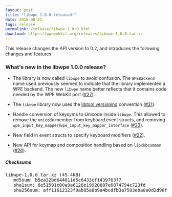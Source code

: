 ```yaml
---
layout: post
title: "libwpe 1.0.0 released!"
date: 2018-08-21
tags: release
permalink: /release/libwpe-1.0.0.html
download: https://wpewebkit.org/releases/libwpe-1.0.0.tar.xz
---
```


This release changes the API version to 0.2, and introduces the following
changes and features:

### What's new in the libwpe 1.0.0 release?

- The library is now called `libwpe` to avoid confusion. The `WPEBackend` name
  used previously seemed to indicate that the library implemented a WPE
  backend. The new `libwpe` name better reflects that it contains code needed
  by the WPE WebKit port ([#27](https://github.com/WebPlatformForEmbedded/libwpe/issues/27)).

- The `libwpe` library now uses the [libtool
  versioning](https://autotools.io/libtool/version.html) convention
  ([#21](https://github.com/WebPlatformForEmbedded/libwpe/issues/21)).

- Handle conversion of keysyms to Unicode inside `libwpe`. This allowed to
  remove the `unicode` member from keyboard event structs, and removing
  `wpe_input_key_mapper`/`wpe_input_key_mapper_interface`
  ([#23](https://github.com/WebPlatformForEmbedded/libwpe/pull/23)).

- New field in event structs to specify keyboard modifiers
  ([#22](https://github.com/WebPlatformForEmbedded/libwpe/pull/22)).

- New API for keymap and composition handling based on `libxkbcommon`
  ([#24](https://github.com/WebPlatformForEmbedded/libwpe/pull/24)).


##### Checksums

<pre>
libwpe-1.0.0.tar.xz (45.4KB)
   md5sum: b5ea32bd644811d5c6433cf1439763f7
   sha1sum: 6e51591c00a9a6128e19920807e6874794c723fd
   sha256sum: aff11612123f9ab85a8b9a4bcdfb3a7503eba0a0d2d96f2cdecd30e911091719
</pre>
